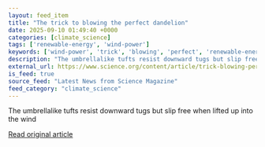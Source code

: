 ```yaml
---
layout: feed_item
title: "The trick to blowing the perfect dandelion"
date: 2025-09-10 01:49:40 +0000
categories: [climate_science]
tags: ['renewable-energy', 'wind-power']
keywords: ['wind-power', 'trick', 'blowing', 'perfect', 'renewable-energy']
description: "The umbrellalike tufts resist downward tugs but slip free when lifted up into the wind"
external_url: https://www.science.org/content/article/trick-blowing-perfect-dandelion
is_feed: true
source_feed: "Latest News from Science Magazine"
feed_category: "climate_science"
---
```


The umbrellalike tufts resist downward tugs but slip free when lifted up into the wind

[Read original article](https://www.science.org/content/article/trick-blowing-perfect-dandelion)
